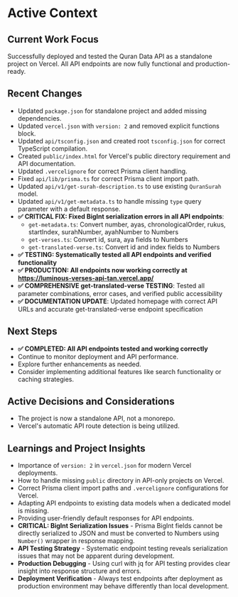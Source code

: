 # Active Context

## Current Work Focus
Successfully deployed and tested the Quran Data API as a standalone project on Vercel. All API endpoints are now fully functional and production-ready.

## Recent Changes
- Updated `package.json` for standalone project and added missing dependencies.
- Updated `vercel.json` with `version: 2` and removed explicit functions block.
- Updated `api/tsconfig.json` and created root `tsconfig.json` for correct TypeScript compilation.
- Created `public/index.html` for Vercel's public directory requirement and API documentation.
- Updated `.vercelignore` for correct Prisma client handling.
- Fixed `api/lib/prisma.ts` for correct Prisma client import path.
- Updated `api/v1/get-surah-description.ts` to use existing `QuranSurah` model.
- Updated `api/v1/get-metadata.ts` to handle missing `type` query parameter with a default response.
- **✅ CRITICAL FIX: Fixed BigInt serialization errors in all API endpoints**:
  - `get-metadata.ts`: Convert number, ayas, chronologicalOrder, rukus, startIndex, surahNumber, ayahNumber to Numbers
  - `get-verses.ts`: Convert id, sura, aya fields to Numbers
  - `get-translated-verse.ts`: Convert id and index fields to Numbers
- **✅ TESTING: Systematically tested all API endpoints and verified functionality**
- **✅ PRODUCTION: All endpoints now working correctly at https://luminous-verses-api-tan.vercel.app/**
- **✅ COMPREHENSIVE get-translated-verse TESTING**: Tested all parameter combinations, error cases, and verified public accessibility
- **✅ DOCUMENTATION UPDATE**: Updated homepage with correct API URLs and accurate get-translated-verse endpoint specification

## Next Steps
- **✅ COMPLETED: All API endpoints tested and working correctly**
- Continue to monitor deployment and API performance.
- Explore further enhancements as needed.
- Consider implementing additional features like search functionality or caching strategies.

## Active Decisions and Considerations
- The project is now a standalone API, not a monorepo.
- Vercel's automatic API route detection is being utilized.

## Learnings and Project Insights
- Importance of `version: 2` in `vercel.json` for modern Vercel deployments.
- How to handle missing `public` directory in API-only projects on Vercel.
- Correct Prisma client import paths and `.vercelignore` configurations for Vercel.
- Adapting API endpoints to existing data models when a dedicated model is missing.
- Providing user-friendly default responses for API endpoints.
- **CRITICAL: BigInt Serialization Issues** - Prisma BigInt fields cannot be directly serialized to JSON and must be converted to Numbers using `Number()` wrapper in response mapping.
- **API Testing Strategy** - Systematic endpoint testing reveals serialization issues that may not be apparent during development.
- **Production Debugging** - Using curl with jq for API testing provides clear insight into response structure and errors.
- **Deployment Verification** - Always test endpoints after deployment as production environment may behave differently than local development.